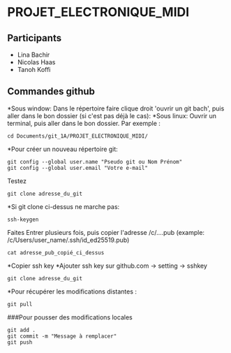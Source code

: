 # PROJET_ELECTRONIQUE_MIDI
## Participants
* Lina Bachir
* Nicolas Haas
* Tanoh Koffi 

## Commandes github
*Sous window:
Dans le répertoire faire clique droit 'ouvrir un git bach', puis aller dans le bon dossier (si c'est pas déjà le cas):
*Sous linux: Ouvrir un terminal, puis aller dans le bon dossier. Par exemple :
```
cd Documents/git_1A/PROJET_ELECTRONIQUE_MIDI/
```

*Pour créer un nouveau répertoire git:
```
git config --global user.name "Pseudo git ou Nom Prénom"
git config --global user.email "Votre e-mail"
```
Testez
```
git clone adresse_du_git
```
*Si git clone ci-dessus ne marche pas:
```
ssh-keygen
```
Faites Entrer plusieurs fois, puis copier l'adresse /c/....pub (example: /c/Users/user_name/.ssh/id_ed25519.pub)
```
cat adresse_pub_copié_ci_dessus
```
*Copier ssh key
*Ajouter ssh key sur github.com -> setting -> sshkey
```
git clone adresse_du_git
```

*Pour récupérer les modifications distantes :
```
git pull
```

###Pour pousser des modifications locales
```
git add .
git commit -m "Message à remplacer"
git push
```